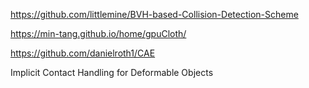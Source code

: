 https://github.com/littlemine/BVH-based-Collision-Detection-Scheme

https://min-tang.github.io/home/gpuCloth/

https://github.com/danielroth1/CAE

Implicit Contact Handling for Deformable Objects  